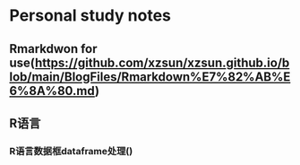 # Personal study notes

## Rmarkdwon for use(https://github.com/xzsun/xzsun.github.io/blob/main/BlogFiles/Rmarkdown%E7%82%AB%E6%8A%80.md)

## R语言

### R语言数据框dataframe处理()


